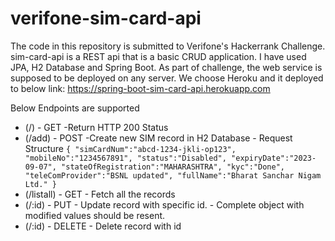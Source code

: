 # verifone-sim-card-api

The code in this repository is submitted to Verifone's Hackerrank Challenge. sim-card-api is a REST api that is a basic CRUD application. 
I have used JPA, H2 Database and Spring Boot.
As part of challenge, the web service is supposed to be deployed on any server. We choose Heroku and it deployed to below link:
https://spring-boot-sim-card-api.herokuapp.com

Below Endpoints are supported
* (/) - GET -Return HTTP 200 Status
* (/add) - POST -Create new SIM record in H2 Database
         - Request Structure
           `{
              "simCardNum":"abcd-1234-jkli-op123",
              "mobileNo":"1234567891",
              "status":"Disabled",
              "expiryDate":"2023-09-07",
              "stateOfRegistration":"MAHARASHTRA",
              "kyc":"Done",
              "teleComProvider":"BSNL updated",
              "fullName":"Bharat Sanchar Nigam Ltd."
           }`
* (/listall) - GET - Fetch all the records 
* (/:id) - PUT - Update record with specific id.
               - Complete object with modified values should be resent.
* (/:id) - DELETE - Delete record with id




